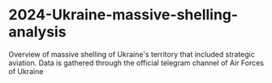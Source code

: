 # 2024-Ukraine-massive-shelling-analysis
Overview of massive shelling of Ukraine's territory that included strategic aviation. Data is gathered through the official telegram channel of Air Forces of Ukraine
